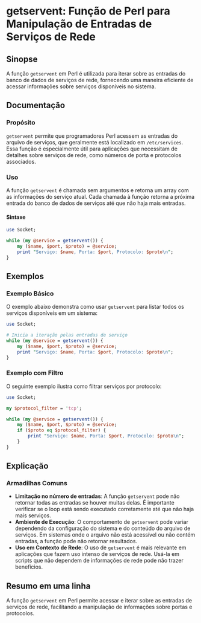 <!--
Meta Description: # getservent: Função de Perl para Manipulação de Entradas de Serviços de Rede ## Sinopse A função `getservent` em Perl é utilizada para iterar sobre a...
Meta Keywords: getservent, serviços, entradas, função, não
-->

# getservent: Função de Perl para Manipulação de Entradas de Serviços de Rede

## Sinopse
A função `getservent` em Perl é utilizada para iterar sobre as entradas do banco de dados de serviços de rede, fornecendo uma maneira eficiente de acessar informações sobre serviços disponíveis no sistema.

## Documentação
### Propósito
`getservent` permite que programadores Perl acessem as entradas do arquivo de serviços, que geralmente está localizado em `/etc/services`. Essa função é especialmente útil para aplicações que necessitam de detalhes sobre serviços de rede, como números de porta e protocolos associados.

### Uso
A função `getservent` é chamada sem argumentos e retorna um array com as informações do serviço atual. Cada chamada à função retorna a próxima entrada do banco de dados de serviços até que não haja mais entradas.

#### Sintaxe
```perl
use Socket;

while (my @service = getservent()) {
    my ($name, $port, $proto) = @service;
    print "Serviço: $name, Porta: $port, Protocolo: $proto\n";
}
```

## Exemplos
### Exemplo Básico
O exemplo abaixo demonstra como usar `getservent` para listar todos os serviços disponíveis em um sistema:

```perl
use Socket;

# Inicia a iteração pelas entradas de serviço
while (my @service = getservent()) {
    my ($name, $port, $proto) = @service;
    print "Serviço: $name, Porta: $port, Protocolo: $proto\n";
}
```

### Exemplo com Filtro
O seguinte exemplo ilustra como filtrar serviços por protocolo:

```perl
use Socket;

my $protocol_filter = 'tcp';

while (my @service = getservent()) {
    my ($name, $port, $proto) = @service;
    if ($proto eq $protocol_filter) {
        print "Serviço: $name, Porta: $port, Protocolo: $proto\n";
    }
}
```

## Explicação
### Armadilhas Comuns
- **Limitação no número de entradas**: A função `getservent` pode não retornar todas as entradas se houver muitas delas. É importante verificar se o loop está sendo executado corretamente até que não haja mais serviços.
- **Ambiente de Execução**: O comportamento de `getservent` pode variar dependendo da configuração do sistema e do conteúdo do arquivo de serviços. Em sistemas onde o arquivo não está acessível ou não contém entradas, a função pode não retornar resultados.
- **Uso em Contexto de Rede**: O uso de `getservent` é mais relevante em aplicações que fazem uso intenso de serviços de rede. Usá-la em scripts que não dependem de informações de rede pode não trazer benefícios.

## Resumo em uma linha
A função `getservent` em Perl permite acessar e iterar sobre as entradas de serviços de rede, facilitando a manipulação de informações sobre portas e protocolos.